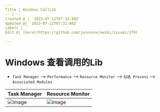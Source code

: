```yaml
---
Title | Windows CallLib
-- | --
Created @ | `2023-07-12T07:32:48Z`
Updated @| `2023-07-12T07:32:48Z`
Labels | ``
Edit @| [here](https://github.com/junxnone/xwiki/issues/279)

---
```

# Windows 查看调用的Lib

- `Task Manager` --> `Performance` --> `Resource Monitor` --> `勾选 Process` --> `Associated Modules`

Task Manager | Resource Monitor
-- | --
![image](https://github.com/junxnone/xwiki/assets/2216970/1570d409-ce78-4e70-963e-2ba952d01f32) | ![image](https://github.com/junxnone/xwiki/assets/2216970/e5b6834c-87a8-43ee-a2d0-1670377fa84d)

